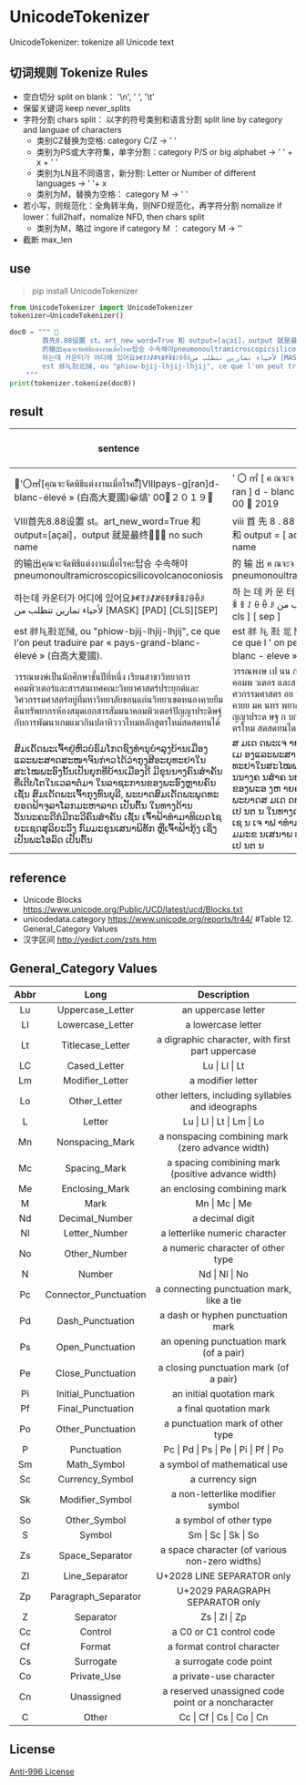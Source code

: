 # UnicodeTokenizer

UnicodeTokenizer: tokenize all Unicode text

## 切词规则 Tokenize Rules
* 空白切分 split on blank： '\n', ' ', '\t'
* 保留关键词 keep never_splits
* 字符分割 chars split： 以字的符号类别和语言分割 split line by category and languae of characters
    - 类别CZ替换为空格:  category C/Z  -> ' '
    - 类别为PS或大字符集，单字分割：category P/S or big alphabet  -> ' ' + x + ' '
    - 类别为LN且不同语言，新分割: Letter or Number of different languages ->  ' '+ x
    - 类别为M，替换为空格： category M -> ' '
* 若小写，则规范化：全角转半角，则NFD规范化，再字符分割  nomalize if lower：full2half，nomalize NFD, then chars split 
    - 类别为M，略过 ingore if category M ： category M -> ''
* 截断 max_len


## use
> pip install UnicodeTokenizer

```python
from UnicodeTokenizer import UnicodeTokenizer
tokenizer=UnicodeTokenizer()

doc0 = """ 
        首先8.88设置 st。art_new_word=True 和 output=[açaí]，output 就是最终 no such name"
        的输出คุณจะจัดพิธีแต่งงานเมื่อไรคะ탑승 수속해야pneumonoultramicroscopicsilicovolcanoconiosis"
        하는데 카운터가 어디에 있어요ꆃꎭꆈꌠꊨꏦꏲꅉꆅꉚꅉꋍꂷꂶꌠلأحياء تمارين تتطلب من [MASK] [PAD] [CLS][SEP]
        est 𗴂𗹭𘜶𗴲𗂧, ou "phiow-bjij-lhjij-lhjij", ce que l'on peut traduire par « pays-grand-blanc-élevé » (白高大夏國). 
    """
print(tokenizer.tokenize(doc0))
```

## result 

| sentence                                                                                                                                                                                                                                                                                                          | UnicodeTokenizer                                                                                                                                                                                                                                                                                                                                                                                 | Unicode Tokens Length | BertBasicTokenizer                                                                                                                                                                                                                                                                                                 | Bert Tokens length |
|-------------------------------------------------------------------------------------------------------------------------------------------------------------------------------------------------------------------------------------------------------------------------------------------------------------------|--------------------------------------------------------------------------------------------------------------------------------------------------------------------------------------------------------------------------------------------------------------------------------------------------------------------------------------------------------------------------------------------------|-----------------------|--------------------------------------------------------------------------------------------------------------------------------------------------------------------------------------------------------------------------------------------------------------------------------------------------------------------|--------------------|
| '〇㎡[คุณจะจัดพิธีแต่งงานเมื่อไรคะัีิ์ื็ํึ]Ⅷpays-g[ran]d-blanc-élevé » (白高大夏國)😀熇' 00𧭏２０１９􏿿                                                                                                                                                                                                                           | ' 〇 ㎡ [ ค ณจะจ ดพ ธ แต งงานเม อไรคะ ] ⅷ pays - g [ ran ] d - blanc - eleve » ( 白 高 大 夏 國 ) 😀 熇 ' 00 𧭏 2019                                                                                                                                                                                                                                                                              | 38                    | ' 〇㎡ [ คณจะจดพธแตงงานเมอไรคะ ] ⅷpays - g [ ran ] d - blanc - eleve » ( 白 高 大 夏 國 ) 😀 熇 ' 00 𧭏 ２０１９                                                                                                                                                                                                    | 30                 |
| Ⅷ首先8.88设置 st。art_new_word=True 和 output=[açaí]，output 就是最终 no such name                                                                                                                                                                                                                              | ⅷ 首 先 8 . 88 设 置 st 。 art _ new _ word = true 和 output = [ acai ] , output 就 是 最 终 no such name                                                                                                                                                                                                                                                                                        | 32                    | ⅷ 首 先 8 . 88 设 置 st 。 art _ new _ word = true 和 output = [ acai ] ， output 就 是 最 终 no such name                                                                                                                                                                                                         | 32                 |
| 的输出คุณจะจัดพิธีแต่งงานเมื่อไรคะ탑승 수속해야pneumonoultramicroscopicsilicovolcanoconiosis                                                                                                                                                                                                                             | 的 输 出 ค ณจะจ ดพ ธ แต งงานเม อไรคะ 탑 승 수 속 해 야 pneumonoultramicroscopicsilicovolcanoconiosis                                                                                                                                                                                                                                                                                             | 17                    | 的 输 出 คณจะจดพธแตงงานเมอไรคะ탑승 수속해야pneumonoultramicroscopicsilicovolcanoconiosis                                                                                                                                                                                                                           | 5                  |
| 하는데 카운터가 어디에 있어요ꆃꎭꆈꌠꊨꏦꏲꅉꆅꉚꅉꋍꂷꂶꌠلأحياء تمارين تتطلب من [MASK] [PAD] [CLS][SEP]                                                                                                                                                                                                         | 하 는 데 카 운 터 가 어 디 에 있 어 요 ꆃ ꎭ ꆈ ꌠ ꊨ ꏦ ꏲ ꅉ ꆅ ꉚ ꅉ ꋍ ꂷ ꂶ ꌠ لاحياء تمارين تتطلب من [MASK] [PAD] [ cls ] [ sep ]                                                                                                                                                                                                                                                          | 40                    | 하는데 카운터가 어디에 있어요ꆃꎭꆈꌠꊨꏦꏲꅉꆅꉚꅉꋍꂷꂶꌠلاحياء تمارين تتطلب من [MASK] [PAD] [ cls ] [ sep ]                                                                                                                                                                                                     | 15                 |
| est 𗴂𗹭𘜶𗴲𗂧, ou "phiow-bjij-lhjij-lhjij", ce que l'on peut traduire par « pays-grand-blanc-élevé » (白高大夏國).                                                                                                                                                                                                    | est 𗴂 𗹭 𘜶 𗴲 𗂧 , ou " phiow - bjij - lhjij - lhjij " , ce que l ' on peut traduire par « pays - grand - blanc - eleve » ( 白 高 大 夏 國 ) .                                                                                                                                                                                                                                                      | 43                    | est 𗴂𗹭𘜶𗴲𗂧 , ou " phiow - bjij - lhjij - lhjij " , ce que l ' on peut traduire par « pays - grand - blanc - eleve » ( 白 高 大 夏 國 ) .                                                                                                                                                                            | 39                 |
| วรรณพงษ์เป็นนักศึกษาชั้นปีที่หนึ่ง เรียนสาขาวิทยาการคอมพิวเตอร์และสารสนเทศคณะวิทยาศาสตร์ประยุกต์และวิศวกรรมศาสตร์อยู่ที่มหาวิทยาลัยขอนแก่นวิทยาเขตหนองคายยืมคืนทรัพยากรห้องสมุดเอกสารสัมมนาคอมพิวเตอร์ปัญญาประดิษฐ์กับการพัฒนาเกมแมวกินปลาหิวววไหมหลักสูตรใหม่สดสดทนได้                                                                                           | วรรณพงษ เป นน กศ กษาช นป ท หน ง เร ยนสาขาว ทยาการคอมพ วเตอร และสารสนเทศคณะว ทยาศาสตร ประย กต และว ศวกรรมศาสตร อย ท มหาว ทยาล ยขอนแก นว ทยาเขตหนองคายย มค นทร พยากรห องสม ดเอกสารส มมนาคอมพ วเตอร ป ญญาประด ษฐ ก บการพ ฒนาเกมแมวก นปลาห วววไหมหล กส ตรใหม สดสดทนได                                                                                                                                | 44                    | วรรณพงษเปนนกศกษาชนปทหนง เรยนสาขาวทยาการคอมพวเตอรและสารสนเทศคณะวทยาศาสตรประยกตและวศวกรรมศาสตรอยทมหาวทยาลยขอนแกนวทยาเขตหนองคายยมคนทรพยากรหองสมดเอกสารสมมนาคอมพวเตอรปญญาประดษฐกบการพฒนาเกมแมวกนปลาหวววไหมหลกสตรใหมสดสดทนได                                                                                            | 2                  |
| ສົມເດັດພະເຈົ້າຢູ່ຫົວບໍຣົມໂກດຊົງທຳນຸບຳລຸງບ້ານເມືອງແລະພະສາດສະໜາຈົນກ່າວໄດ້ວ່າກຸງສີອະຍຸທະຢາໃນສະໄໝພະອົງນັ້ນເປັນຍຸກທີ່ບ້ານເມືອງດີ ມີຂຸນນາງຄົນສຳຄັນທີ່ເຕີບໂຕໃນເວລາຕໍ່ມາ ໃນລາຊະການຂອງພະອົງຫຼາຍຄົນ ເຊັ່ນ ສົມເດັດພະເຈົ້າກຸງທົນບຸລີ, ພະບາດສົມເດັດພະພຸດທະຍອດຟ້າຈຸລາໂລກມະຫາລາດ ເປັນຕົ້ນ ໃນທາງດ້ານວັນນະຄະດີກໍມີກະວີຄົນສຳຄັນ ເຊັ່ນ ເຈົ້າຟ້າທຳມາທິເບດໄຊຍະເຊດສຸລິຍະວົງ ກົມມະຂຸນເສນາພິທັກ ຫຼືເຈົ້າຟ້າກຸ້ງ ເຊິ່ງເປັນພະໂອລົດ ເປັນຕົ້ນ | ສ ມເດ ດພະເຈ າຢ ຫ ວບ ຣ ມໂກດຊ ງທຳນ ບຳລ ງບ ານເມ ອງແລະພະສາດສະໜາຈ ນກ າວໄດ ວ າກ ງສ ອະຍ ທະຢາໃນສະໄໝພະອ ງນ ນເປ ນຍ ກທ ບ ານເມ ອງດ ມ ຂ ນນາງຄ ນສຳຄ ນທ ເຕ ບໂຕໃນເວລາຕ ມາ ໃນລາຊະການຂອງພະອ ງຫ າຍຄ ນ ເຊ ນ ສ ມເດ ດພະເຈ າກ ງທ ນບ ລ , ພະບາດສ ມເດ ດພະພ ດທະຍອດຟ າຈ ລາໂລກມະຫາລາດ ເປ ນຕ ນ ໃນທາງດ ານວ ນນະຄະດ ກ ມ ກະວ ຄ ນສຳຄ ນ ເຊ ນ ເຈ າຟ າທຳມາທ ເບດໄຊຍະເຊດສ ລ ຍະວ ງ ກ ມມະຂ ນເສນາພ ທ ກ ຫ ເຈ າຟ າກ ງ ເຊ ງເປ ນພະໂອລ ດ ເປ ນຕ ນ | 93                    | ສມເດດພະເຈາຢຫວບຣມໂກດຊງທຳນບຳລງບານເມອງແລະພະສາດສະໜາຈນກາວໄດວາກງສອະຍທະຢາໃນສະໄໝພະອງນນເປນຍກທບານເມອງດ ມຂນນາງຄນສຳຄນທເຕບໂຕໃນເວລາຕມາ ໃນລາຊະການຂອງພະອງຫາຍຄນ ເຊນ ສມເດດພະເຈາກງທນບລ , ພະບາດສມເດດພະພດທະຍອດຟາຈລາໂລກມະຫາລາດ ເປນຕນ ໃນທາງດານວນນະຄະດກມກະວຄນສຳຄນ ເຊນ ເຈາຟາທຳມາທເບດໄຊຍະເຊດສລຍະວງ ກມມະຂນເສນາພທກ ຫເຈາຟາກງ ເຊງເປນພະໂອລດ ເປນຕນ | 15                 |

## reference
* Unicode Blocks  https://www.unicode.org/Public/UCD/latest/ucd/Blocks.txt
* unicodedata.category https://www.unicode.org/reports/tr44/  #Table 12. General_Category Values
* 汉字区间 http://yedict.com/zsts.htm


## General_Category Values
| Abbr |          Long         |                     Description                    |
|:----:|:---------------------:|:--------------------------------------------------:|
| Lu   | Uppercase_Letter      | an uppercase letter                                |
| Ll   | Lowercase_Letter      | a lowercase letter                                 |
| Lt   | Titlecase_Letter      | a digraphic character, with first part uppercase   |
| LC   | Cased_Letter          | Lu \| Ll \| Lt                                     |
| Lm   | Modifier_Letter       | a modifier letter                                  |
| Lo   | Other_Letter          | other letters, including syllables and ideographs  |
| L    | Letter                | Lu \| Ll \| Lt \| Lm \| Lo                         |
| Mn   | Nonspacing_Mark       | a nonspacing combining mark (zero advance width)   |
| Mc   | Spacing_Mark          | a spacing combining mark (positive advance width)  |
| Me   | Enclosing_Mark        | an enclosing combining mark                        |
| M    | Mark                  | Mn \| Mc \| Me                                     |
| Nd   | Decimal_Number        | a decimal digit                                    |
| Nl   | Letter_Number         | a letterlike numeric character                     |
| No   | Other_Number          | a numeric character of other type                  |
| N    | Number                | Nd \| Nl \| No                                     |
| Pc   | Connector_Punctuation | a connecting punctuation mark, like a tie          |
| Pd   | Dash_Punctuation      | a dash or hyphen punctuation mark                  |
| Ps   | Open_Punctuation      | an opening punctuation mark (of a pair)            |
| Pe   | Close_Punctuation     | a closing punctuation mark (of a pair)             |
| Pi   | Initial_Punctuation   | an initial quotation mark                          |
| Pf   | Final_Punctuation     | a final quotation mark                             |
| Po   | Other_Punctuation     | a punctuation mark of other type                   |
| P    | Punctuation           | Pc \| Pd \| Ps \| Pe \| Pi \| Pf \| Po             |
| Sm   | Math_Symbol           | a symbol of mathematical use                       |
| Sc   | Currency_Symbol       | a currency sign                                    |
| Sk   | Modifier_Symbol       | a non-letterlike modifier symbol                   |
| So   | Other_Symbol          | a symbol of other type                             |
| S    | Symbol                | Sm \| Sc \| Sk \| So                               |
| Zs   | Space_Separator       | a space character (of various non-zero widths)     |
| Zl   | Line_Separator        | U+2028 LINE SEPARATOR only                         |
| Zp   | Paragraph_Separator   | U+2029 PARAGRAPH SEPARATOR only                    |
| Z    | Separator             | Zs \| Zl \| Zp                                     |
| Cc   | Control               | a C0 or C1 control code                            |
| Cf   | Format                | a format control character                         |
| Cs   | Surrogate             | a surrogate code point                             |
| Co   | Private_Use           | a private-use character                            |
| Cn   | Unassigned            | a reserved unassigned code point or a noncharacter |
| C    | Other                 | Cc \| Cf \| Cs \| Co \| Cn                         |


## License
[Anti-996 License](https://github.com/996icu/996.ICU/blob/master/LICENSE)
